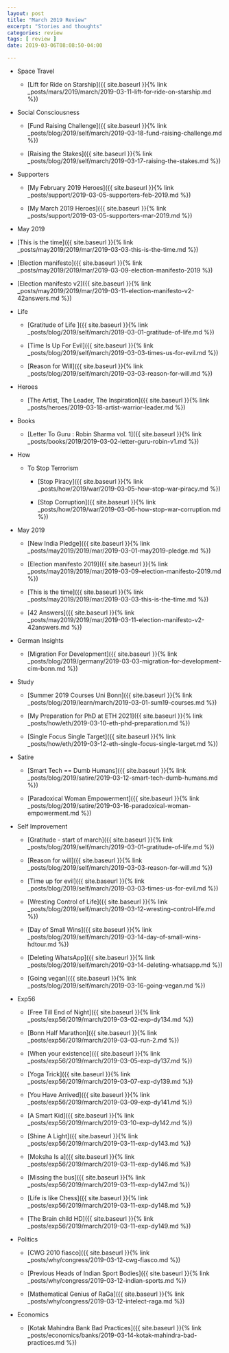 ```yaml
---
layout: post
title: "March 2019 Review"
excerpt: "Stories and thoughts"
categories: review
tags: [ review ]
date: 2019-03-06T08:08:50-04:00

---
```


  * Space Travel

    * [Lift for Ride on Starship]({{ site.baseurl }}{% link _posts/mars/2019/march/2019-03-11-lift-for-ride-on-starship.md %})

  * Social Consciousness

    * [Fund Raising Challenge]({{ site.baseurl }}{% link  _posts/blog/2019/self/march/2019-03-18-fund-raising-challenge.md %})

    * [Raising the Stakes]({{ site.baseurl }}{% link  _posts/blog/2019/self/march/2019-03-17-raising-the-stakes.md %})

  * Supporters

    * [My February 2019 Heroes]({{ site.baseurl }}{% link _posts/support/2019-03-05-supporters-feb-2019.md %})

    * [My March 2019 Heroes]({{ site.baseurl }}{% link _posts/support/2019-03-05-supporters-mar-2019.md %})

  * May 2019

  * [This is the time]({{ site.baseurl }}{% link _posts/may2019/2019/mar/2019-03-03-this-is-the-time.md  %})

  * [Election manifesto]({{ site.baseurl }}{% link _posts/may2019/2019/mar/2019-03-09-election-manifesto-2019 %})

  * [Election manifesto v2]({{ site.baseurl }}{% link _posts/may2019/2019/mar/2019-03-11-election-manifesto-v2-42answers.md %})

  * Life

      * [Gratitude of Life ]({{ site.baseurl }}{% link _posts/blog/2019/self/march/2019-03-01-gratitude-of-life.md %})

      * [Time Is Up For Evil]({{ site.baseurl }}{% link _posts/blog/2019/self/march/2019-03-03-times-us-for-evil.md %})

      * [Reason for Will]({{ site.baseurl }}{% link _posts/blog/2019/self/march/2019-03-03-reason-for-will.md %})

  * Heroes
      * [The Artist, The Leader, The Inspiration]({{ site.baseurl }}{% link _posts/heroes/2019-03-18-artist-warrior-leader.md %})


  * Books
    * [Letter To Guru : Robin Sharma vol. 1]({{ site.baseurl }}{% link _posts/books/2019/2019-03-02-letter-guru-robin-v1.md %})

  * How
    * To Stop Terrorism
        * [Stop Piracy]({{ site.baseurl }}{% link _posts/how/2019/war/2019-03-05-how-stop-war-piracy.md %})

        * [Stop Corruption]({{ site.baseurl }}{% link _posts/how/2019/war/2019-03-06-how-stop-war-corruption.md %})

  * May 2019
    * [New India Pledge]({{ site.baseurl }}{% link _posts/may2019/2019/mar/2019-03-01-may2019-pledge.md  %})

    * [Election manifesto 2019]({{ site.baseurl }}{% link _posts/may2019/2019/mar/2019-03-09-election-manifesto-2019.md %})

    * [This is the time]({{ site.baseurl }}{% link _posts/may2019/2019/mar/2019-03-03-this-is-the-time.md %})

    * [42 Answers]({{ site.baseurl }}{% link _posts/may2019/2019/mar/2019-03-11-election-manifesto-v2-42answers.md %})

  * German Insights

     * [Migration For Development]({{ site.baseurl }}{% link _posts/blog/2019/germany/2019-03-03-migration-for-development-cim-bonn.md %})    

  * Study

    * [Summer 2019 Courses Uni Bonn]({{ site.baseurl }}{% link _posts/blog/2019/learn/march/2019-03-01-sum19-courses.md %})

    * [My Preparation for PhD at ETH 2021]({{ site.baseurl }}{% link _posts/how/eth/2019-03-10-eth-phd-preparation.md %})

    * [Single Focus Single Target]({{ site.baseurl }}{% link _posts/how/eth/2019-03-12-eth-single-focus-single-target.md %})


  * Satire

    * [Smart Tech == Dumb Humans]({{ site.baseurl }}{% link _posts/blog/2019/satire/2019-03-12-smart-tech-dumb-humans.md %})

    * [Paradoxical Woman Empowerment]({{ site.baseurl }}{% link _posts/blog/2019/satire/2019-03-16-paradoxical-woman-empowerment.md %})


  * Self Improvement
    * [Gratitude - start of march]({{ site.baseurl }}{% link _posts/blog/2019/self/march/2019-03-01-gratitude-of-life.md %})

    * [Reason for will]({{ site.baseurl }}{% link _posts/blog/2019/self/march/2019-03-03-reason-for-will.md %})

    * [Time up for evil]({{ site.baseurl }}{% link _posts/blog/2019/self/march/2019-03-03-times-us-for-evil.md %})

    * [Wresting Control of Life]({{ site.baseurl }}{% link _posts/blog/2019/self/march/2019-03-12-wresting-control-life.md %})

    * [Day of Small Wins]({{ site.baseurl }}{% link _posts/blog/2019/self/march/2019-03-14-day-of-small-wins-hdtour.md %})

    * [Deleting WhatsApp]({{ site.baseurl }}{% link _posts/blog/2019/self/march/2019-03-14-deleting-whatsapp.md %})

    * [Going vegan]({{ site.baseurl }}{% link _posts/blog/2019/self/march/2019-03-16-going-vegan.md %})

  * Exp56
    * [Free Till End of Night]({{ site.baseurl }}{% link _posts/exp56/2019/march/2019-03-02-exp-dy134.md %})  

    * [Bonn Half Marathon]({{ site.baseurl }}{% link _posts/exp56/2019/march/2019-03-03-run-2.md %})  

    * [When your existence]({{ site.baseurl }}{% link _posts/exp56/2019/march/2019-03-05-exp-dy137.md %})

    * [Yoga Trick]({{ site.baseurl }}{% link  _posts/exp56/2019/march/2019-03-07-exp-dy139.md %})  

    * [You Have Arrived]({{ site.baseurl }}{% link  _posts/exp56/2019/march/2019-03-09-exp-dy141.md %})  

    * [A Smart Kid]({{ site.baseurl }}{% link _posts/exp56/2019/march/2019-03-10-exp-dy142.md %})  

    * [Shine A Light]({{ site.baseurl }}{% link _posts/exp56/2019/march/2019-03-11-exp-dy143.md %})

    * [Moksha Is a]({{ site.baseurl }}{% link _posts/exp56/2019/march/2019-03-11-exp-dy146.md %})

    * [Missing the bus]({{ site.baseurl }}{% link _posts/exp56/2019/march/2019-03-11-exp-dy147.md %})

    * [Life is like Chess]({{ site.baseurl }}{% link _posts/exp56/2019/march/2019-03-11-exp-dy148.md %})

    * [The Brain child HD]({{ site.baseurl }}{% link _posts/exp56/2019/march/2019-03-11-exp-dy149.md %})

  * Politics
    * [CWG 2010 fiasco]({{ site.baseurl }}{% link _posts/why/congress/2019-03-12-cwg-fiasco.md %})

    * [Previous Heads of Indian Sport Bodies]({{ site.baseurl }}{% link _posts/why/congress/2019-03-12-indian-sports.md  %})

    * [Mathematical Genius of RaGa]({{ site.baseurl }}{% link _posts/why/congress/2019-03-12-intelect-raga.md %})

  * Economics
    * [Kotak Mahindra Bank Bad Practices]({{ site.baseurl }}{% link  _posts/economics/banks/2019-03-14-kotak-mahindra-bad-practices.md  %})
